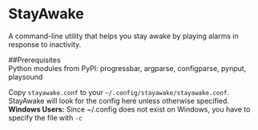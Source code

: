 # StayAwake
A command-line utility that helps you stay awake by playing alarms in response to inactivity.

##Prerequisites<br>
Python modules from PyPI: progressbar, argparse, configparse, pynput, playsound

Copy `stayawake.conf` to your `~/.config/stayawake/stayawake.conf`. StayAwake will look for the config here unless otherwise specified. <br>
**Windows Users:** Since ~/.config does not exist on Windows, you have to specify the file with `-c`
